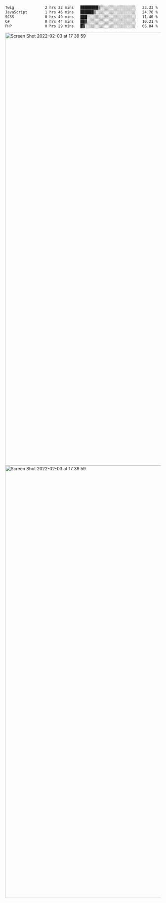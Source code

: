 <!--START_SECTION:waka-->

```txt
Twig              2 hrs 22 mins   ████████▒░░░░░░░░░░░░░░░░   33.33 %
JavaScript        1 hrs 46 mins   ██████▒░░░░░░░░░░░░░░░░░░   24.76 %
SCSS              0 hrs 49 mins   ███░░░░░░░░░░░░░░░░░░░░░░   11.40 %
C#                0 hrs 44 mins   ██▓░░░░░░░░░░░░░░░░░░░░░░   10.21 %
PHP               0 hrs 29 mins   █▓░░░░░░░░░░░░░░░░░░░░░░░   06.84 %
```

<!--END_SECTION:waka-->

<img width="1400" alt="Screen Shot 2022-02-03 at 17 39 59" src="https://user-images.githubusercontent.com/45716542/152387304-f2b60485-53a6-4f4b-a818-5cefb1b0c0ae.png">
<img width="1400" alt="Screen Shot 2022-02-03 at 17 39 59" src="https://user-images.githubusercontent.com/45716542/152387273-ea5cdf21-2a45-44da-8bef-00c1763b1d42.png">
